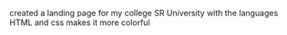 created a landing page for my college SR University with the languages HTML and css makes it more colorful
